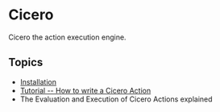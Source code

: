 # Cicero

Cicero the action execution engine.

## Topics

- [Installation](./installation.md)
- [Tutorial -- How to write a Cicero Action](./tutorial.md)
- The Evaluation and Execution of Cicero Actions explained
